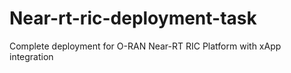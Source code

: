 # Near-rt-ric-deployment-task
Complete deployment for O-RAN Near-RT RIC Platform with xApp integration

